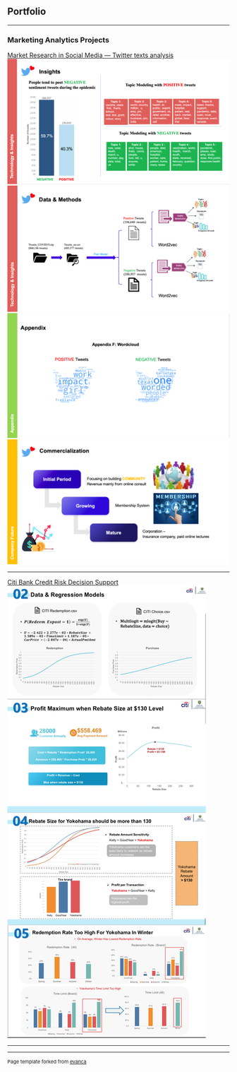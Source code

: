 ## Portfolio

---

### Marketing Analytics Projects 

[Market Research in Social Media — Twitter texts analysis](/sample_page)
<img src="images/tt5.png"/>
<img src="images/tt6.png"/>
<img src="images/tt10.png"/>
<img src="images/tt13.png"/>



---
[Citi Bank Credit Risk Decision Support](/pdf/CITI_pdf.pdf)
<img src="images/citi_all.jpg"/>



---




---
<p style="font-size:11px">Page template forked from <a href="https://github.com/evanca/quick-portfolio">evanca</a></p>
<!-- Remove above link if you don't want to attibute -->

